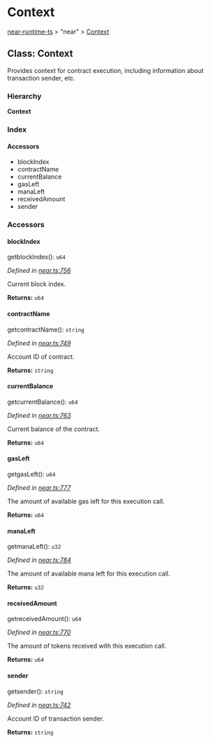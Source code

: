 # Context

[near-runtime-ts](../) &gt; "near" &gt; [Context](context.md)

## Class: Context

Provides context for contract execution, including information about transaction sender, etc.

### Hierarchy

**Context**

### Index

#### Accessors

* blockIndex
* contractName
* currentBalance
* gasLeft
* manaLeft
* receivedAmount
* sender

### Accessors

#### blockIndex <a id="blockindex"></a>

getblockIndex\(\): `u64`

_Defined in_ [_near.ts:756_](https://github.com/nearprotocol/near-runtime-ts/blob/30d6281/near.ts#L756)

Current block index.

**Returns:** `u64`

#### contractName <a id="contractname"></a>

getcontractName\(\): `string`

_Defined in_ [_near.ts:749_](https://github.com/nearprotocol/near-runtime-ts/blob/30d6281/near.ts#L749)

Account ID of contract.

**Returns:** `string`

#### currentBalance <a id="currentbalance"></a>

getcurrentBalance\(\): `u64`

_Defined in_ [_near.ts:763_](https://github.com/nearprotocol/near-runtime-ts/blob/30d6281/near.ts#L763)

Current balance of the contract.

**Returns:** `u64`

#### gasLeft <a id="gasleft"></a>

getgasLeft\(\): `u64`

_Defined in_ [_near.ts:777_](https://github.com/nearprotocol/near-runtime-ts/blob/30d6281/near.ts#L777)

The amount of available gas left for this execution call.

**Returns:** `u64`

#### manaLeft <a id="manaleft"></a>

getmanaLeft\(\): `u32`

_Defined in_ [_near.ts:784_](https://github.com/nearprotocol/near-runtime-ts/blob/30d6281/near.ts#L784)

The amount of available mana left for this execution call.

**Returns:** `u32`

#### receivedAmount <a id="receivedamount"></a>

getreceivedAmount\(\): `u64`

_Defined in_ [_near.ts:770_](https://github.com/nearprotocol/near-runtime-ts/blob/30d6281/near.ts#L770)

The amount of tokens received with this execution call.

**Returns:** `u64`

#### sender <a id="sender"></a>

getsender\(\): `string`

_Defined in_ [_near.ts:742_](https://github.com/nearprotocol/near-runtime-ts/blob/30d6281/near.ts#L742)

Account ID of transaction sender.

**Returns:** `string`

